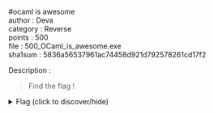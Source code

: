 #ocaml is awesome  
author : Deva  
category : Reverse  
points : 500  
file : 500_OCaml_is_awesome.exe  
sha1sum : 5836a56537961ac74458d921d792578261cd17f2  
  
Description :  
>
> Find the flag !
>
  
<details>  
    <summary>Flag (click to discover/hide)</summary>  
    <p>flag!OCaml+Befunge=<3</p>  
</details>  
